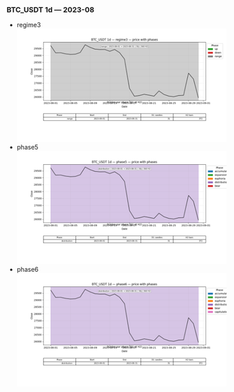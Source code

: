 ### BTC_USDT 1d — 2023-08

- regime3
![BTC_USDT_1d_regime3_2023-08_phase_price.png](outputs/fourier/phase_monthly/BTC_USDT/1d/2023/2023-08/BTC_USDT_1d_regime3_2023-08_phase_price.png)
- phase5
![BTC_USDT_1d_phase5_2023-08_phase_price.png](outputs/fourier/phase_monthly/BTC_USDT/1d/2023/2023-08/BTC_USDT_1d_phase5_2023-08_phase_price.png)
- phase6
![BTC_USDT_1d_phase6_2023-08_phase_price.png](outputs/fourier/phase_monthly/BTC_USDT/1d/2023/2023-08/BTC_USDT_1d_phase6_2023-08_phase_price.png)